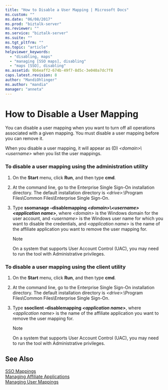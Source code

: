 ```yaml
---
title: "How to Disable a User Mapping | Microsoft Docs"
ms.custom: ""
ms.date: "06/08/2017"
ms.prod: "biztalk-server"
ms.reviewer: ""
ms.service: "biztalk-server"
ms.suite: ""
ms.tgt_pltfrm: ""
ms.topic: "article"
helpviewer_keywords: 
  - "disabling, maps"
  - "managing [SSO maps], disabling"
  - "maps [SSO], disabling"
ms.assetid: 9b6eaff2-674b-49f7-8d5c-3e040a7dc7f8
caps.latest.revision: 8
author: "MandiOhlinger"
ms.author: "mandia"
manager: "anneta"
---
```

# How to Disable a User Mapping
You can disable a user mapping when you want to turn off all operations associated with a given mapping. You must disable a user mapping before you can remove it.  
  
 When you disable a user mapping, it will appear as (D) *\<domain>\\<username\>* when you list the user mappings.  
  
### To disable a user mapping using the administration utility  
  
1.  On the **Start** menu, click **Run**, and then type **cmd**.  
  
2.  At the command line, go to the Enterprise Single Sign-On installation directory. The default installation directory is *\<drive>*:\Program Files\Common Files\Enterprise Single Sign-On.  
  
3.  Type **ssomanage –disablemapping *\<domain>*\\*\<username> \<application name>***, where *\<domain>* is the Windows domain for the user account, and *\<username>* is the Windows user name for which you want to disable the credentials, and *\<application name>* is the name of the affiliate application you want to remove the user mapping for.  
  
    > [!NOTE]
    >  On a system that supports User Account Control (UAC), you may need to run the tool with Administrative privileges.  
  
### To disable a user mapping using the client utility  
  
1.  On the **Start** menu, click **Run**, and then type **cmd**.  
  
2.  At the command line, go to the Enterprise Single Sign-On installation directory. The default installation directory is *\<drive>*:\Program Files\Common Files\Enterprise Single Sign-On.  
  
3.  Type **ssoclient –disablemapping *\<application name>***, where *\<application name>* is the name of the affiliate application you want to remove the user mapping for.  
  
    > [!NOTE]
    >  On a system that supports User Account Control (UAC), you may need to run the tool with Administrative privileges.  
  
## See Also  
 [SSO Mappings](../core/sso-mappings.md)   
 [Managing Affiliate Applications](../core/managing-affiliate-applications.md)   
 [Managing User Mappings](../core/managing-user-mappings.md)